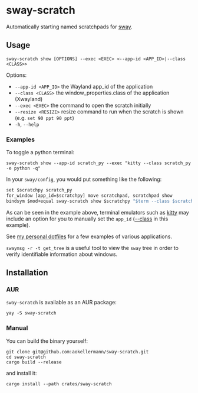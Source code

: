 # sway-scratch

Automatically starting named scratchpads for [sway](https://github.com/swaywm/sway).

## Usage

```
sway-scratch show [OPTIONS] --exec <EXEC> <--app-id <APP_ID>|--class <CLASS>>
```

Options:
- `--app-id <APP_ID>`  the Wayland app_id of the application
- `--class <CLASS>`    the window_properties.class of the application (Xwayland)
- `--exec <EXEC>`      the command to open the scratch initially
- `--resize <RESIZE>`  resize command to run when the scratch is shown (e.g. `set 90 ppt 90 ppt`)
- `-h`, `--help`

### Examples

To toggle a python terminal:

```
sway-scratch show --app-id scratch_py --exec "kitty --class scratch_py -e python -q"
```

In your `sway/config`, you would put something like the following:

```i3
set $scratchpy scratch_py
for_window [app_id=$scratchpy] move scratchpad, scratchpad show
bindsym $mod+equal sway-scratch show $scratchpy "$term --class $scratchpy -e python -q"
```

As can be seen in the example above, terminal emulators such as [kitty](https://github.com/kovidgoyal/kitty) may include
an option for you to manually set the `app_id`
([--class](https://sw.kovidgoyal.net/kitty/invocation/#cmdoption-kitty-class) in this example).

See [my personal dotfiles](https://github.com/aokellermann/dotfiles/blob/master/.config/sway/config)
for a few examples of various applications.

`swaymsg -r -t get_tree` is a useful tool to view the `sway` tree in order to verify
identifiable information about windows.

## Installation

### AUR

`sway-scratch` is available as an AUR package:

```console
yay -S sway-scratch
```

### Manual

You can build the binary yourself:

```console
git clone git@github.com:aokellermann/sway-scratch.git
cd sway-scratch
cargo build --release
```

and install it:

```console
cargo install --path crates/sway-scratch
```
